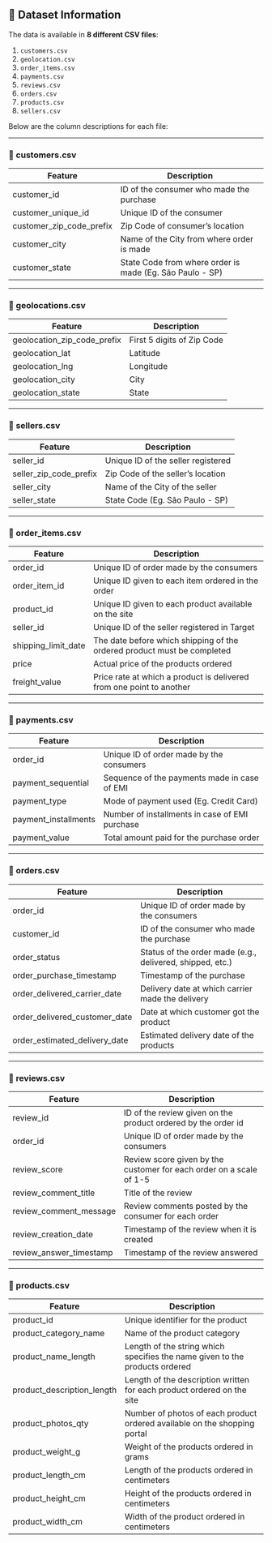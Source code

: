 ## 📂 Dataset Information  

The data is available in **8 different CSV files**:  

1. `customers.csv`  
2. `geolocation.csv`  
3. `order_items.csv`  
4. `payments.csv`  
5. `reviews.csv`  
6. `orders.csv`  
7. `products.csv`  
8. `sellers.csv`  

Below are the column descriptions for each file:  

---

### 📌 customers.csv  

| Feature                  | Description                                              |
|--------------------------|----------------------------------------------------------|
| customer_id              | ID of the consumer who made the purchase                 |
| customer_unique_id       | Unique ID of the consumer                                |
| customer_zip_code_prefix | Zip Code of consumer’s location                          |
| customer_city            | Name of the City from where order is made                |
| customer_state           | State Code from where order is made (Eg. São Paulo - SP) |

---

### 📌 geolocations.csv  

| Feature                     | Description                |
|-----------------------------|----------------------------|
| geolocation_zip_code_prefix | First 5 digits of Zip Code |
| geolocation_lat             | Latitude                   |
| geolocation_lng             | Longitude                  |
| geolocation_city            | City                       |
| geolocation_state           | State                      |

---

### 📌 sellers.csv  

| Feature                | Description                        |
|------------------------|------------------------------------|
| seller_id              | Unique ID of the seller registered |
| seller_zip_code_prefix | Zip Code of the seller’s location  |
| seller_city            | Name of the City of the seller     |
| seller_state           | State Code (Eg. São Paulo - SP)    |

---

### 📌 order_items.csv  

| Feature             | Description                                                             |
|---------------------|-------------------------------------------------------------------------|
| order_id            | Unique ID of order made by the consumers                                |
| order_item_id       | Unique ID given to each item ordered in the order                       |
| product_id          | Unique ID given to each product available on the site                   |
| seller_id           | Unique ID of the seller registered in Target                            |
| shipping_limit_date | The date before which shipping of the ordered product must be completed |
| price               | Actual price of the products ordered                                    |
| freight_value       | Price rate at which a product is delivered from one point to another    |

---

### 📌 payments.csv  

| Feature              | Description                                    |
|----------------------|------------------------------------------------|
| order_id             | Unique ID of order made by the consumers       |
| payment_sequential   | Sequence of the payments made in case of EMI   |
| payment_type         | Mode of payment used (Eg. Credit Card)         |
| payment_installments | Number of installments in case of EMI purchase |
| payment_value        | Total amount paid for the purchase order       |

---

### 📌 orders.csv  

| Feature                       | Description                                               |
|-------------------------------|-----------------------------------------------------------|
| order_id                      | Unique ID of order made by the consumers                  |
| customer_id                   | ID of the consumer who made the purchase                  |
| order_status                  | Status of the order made (e.g., delivered, shipped, etc.) |
| order_purchase_timestamp      | Timestamp of the purchase                                 |
| order_delivered_carrier_date  | Delivery date at which carrier made the delivery          |
| order_delivered_customer_date | Date at which customer got the product                    |
| order_estimated_delivery_date | Estimated delivery date of the products                   |

---

### 📌 reviews.csv  

| Feature                | Description                                                         |
|------------------------|---------------------------------------------------------------------|
| review_id              | ID of the review given on the product ordered by the order id       |
| order_id               | Unique ID of order made by the consumers                            |
| review_score           | Review score given by the customer for each order on a scale of 1-5 |
| review_comment_title   | Title of the review                                                 |
| review_comment_message | Review comments posted by the consumer for each order               |
| review_creation_date   | Timestamp of the review when it is created                          |
| review_answer_timestamp| Timestamp of the review answered                                    |

---

### 📌 products.csv  

| Feature                    | Description                                                                 |
|-----------------------------|-----------------------------------------------------------------------------|
| product_id                  | Unique identifier for the product                                          |
| product_category_name       | Name of the product category                                               |
| product_name_length         | Length of the string which specifies the name given to the products ordered|
| product_description_length  | Length of the description written for each product ordered on the site     |
| product_photos_qty          | Number of photos of each product ordered available on the shopping portal  |
| product_weight_g            | Weight of the products ordered in grams                                    |
| product_length_cm           | Length of the products ordered in centimeters                              |
| product_height_cm           | Height of the products ordered in centimeters                              |
| product_width_cm            | Width of the product ordered in centimeters                                |


